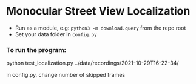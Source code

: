 # Monocular Street View Localization

- Run as a module, e.g: `python3 -m download.query` from the repo root
- Set your data folder in `config.py`



### To run the program:

python test_localization.py ../data/recordings/2021-10-29T16-22-34/

in config.py, change number of skipped frames 